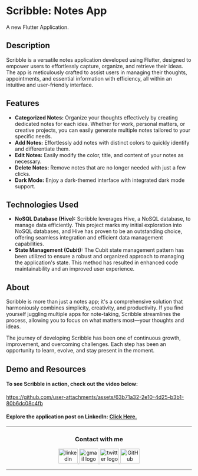 # Scribble: Notes App
A new Flutter Application.


## Description

Scribble is a versatile notes application developed using Flutter, designed to empower users to effortlessly capture, organize, and retrieve their ideas. The app is meticulously crafted to assist users in managing their thoughts, appointments, and essential information with efficiency, all within an intuitive and user-friendly interface.


## Features

- **Categorized Notes:** Organize your thoughts effectively by creating dedicated notes for each idea. Whether for work, personal matters, or creative projects, you can easily generate multiple notes tailored to your specific needs.
- **Add Notes:** Effortlessly add notes with distinct colors to quickly identify and differentiate them.
- **Edit Notes:** Easily modify the color, title, and content of your notes as necessary.
- **Delete Notes:** Remove notes that are no longer needed with just a few clicks.
- **Dark Mode:** Enjoy a dark-themed interface with integrated dark mode support.


## Technologies Used

- **NoSQL Database (Hive):** Scribble leverages Hive, a NoSQL database, to manage data efficiently. This project marks my initial exploration into NoSQL databases, and Hive has proven to be an outstanding choice, offering seamless integration and efficient data management capabilities.
- **State Management (Cubit):** The Cubit state management pattern has been utilized to ensure a robust and organized approach to managing the application's state. This method has resulted in enhanced code maintainability and an improved user experience.


## About

Scribble is more than just a notes app; it's a comprehensive solution that harmoniously combines simplicity, creativity, and productivity. If you find yourself juggling multiple apps for note-taking, Scribble streamlines the process, allowing you to focus on what matters most—your thoughts and ideas.

The journey of developing Scribble has been one of continuous growth, improvement, and overcoming challenges. Each step has been an opportunity to learn, evolve, and stay present in the moment.


## Demo and Resources
#### To see Scribble in action, check out the video below:
https://github.com/user-attachments/assets/63b71a32-2e10-4d25-b3b1-80b6dc08c4fb


#### Explore the application post on LinkedIn: <a target="_blank" href="*************"> Click Here. </a>


-----

<h3 align="center">
    Contact with me
</h3>

<div align="center">
  <a href="https://www.linkedin.com/in/theahmedhany/" target="_blank">
    <img src="https://skillicons.dev/icons?i=linkedin&theme=dark" width="52" height="40" alt="linkedin logo"/>
  </a>
  <a href="mailto:a7medhanyshokry@gmail.com" target="_blank">
    <img src="https://skillicons.dev/icons?i=gmail&theme=light" width="52" height="40" alt="gmail logo"/> 
  </a>
  <a href="https://x.com/theahmedhany" target="_blank">
    <img src="https://skillicons.dev/icons?i=twitter&theme=dark" width="52" height="40" alt="twitter logo"/>
  </a>
  <a href="https://github.com/theahmedhany" target="_blank">
    <img src="https://skillicons.dev/icons?i=github&theme=dark" width="52" height="40" alt="GitHub logo"/>
  </a>
</div>

-----
